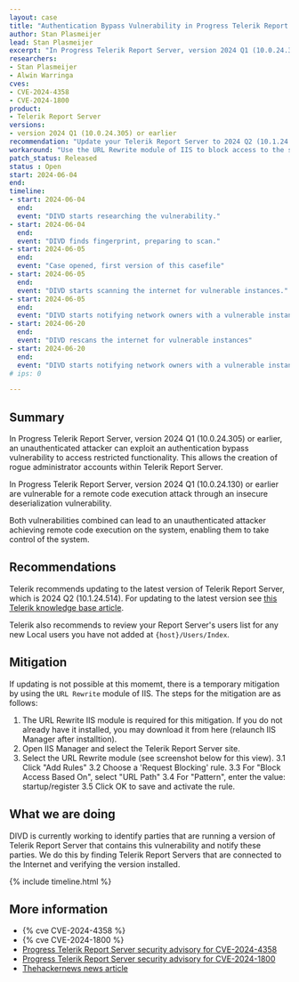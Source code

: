 ```yaml
---
layout: case
title: "Authentication Bypass Vulnerability in Progress Telerik Report Server"
author: Stan Plasmeijer
lead: Stan Plasmeijer
excerpt: "In Progress Telerik Report Server, version 2024 Q1 (10.0.24.305) or earlier on IIS, an unauthenticated attacker can exploit an authentication bypass vulnerability to access restricted functionality. Report Servers with a version 2024 Q1 (10.0.24.130) or earlier are vulnerable for an insecure deserialization attack to achieve full unauthenticated Remote Code Execution (RCE)."
researchers:
- Stan Plasmeijer
- Alwin Warringa
cves:
- CVE-2024-4358
- CVE-2024-1800
product:
- Telerik Report Server
versions: 
- version 2024 Q1 (10.0.24.305) or earlier
recommendation: "Update your Telerik Report Server to 2024 Q2 (10.1.24.514)"
workaround: "Use the URL Rewrite module of IIS to block access to the startup/register functionality."
patch_status: Released
status : Open
start: 2024-06-04
end:
timeline:
- start: 2024-06-04
  end:
  event: "DIVD starts researching the vulnerability."
- start: 2024-06-04
  end:
  event: "DIVD finds fingerprint, preparing to scan."
- start: 2024-06-05
  end:
  event: "Case opened, first version of this casefile"
- start: 2024-06-05
  end:
  event: "DIVD starts scanning the internet for vulnerable instances."
- start: 2024-06-05
  end:
  event: "DIVD starts notifying network owners with a vulnerable instance in their network."
- start: 2024-06-20
  end:
  event: "DIVD rescans the internet for vulnerable instances"
- start: 2024-06-20
  end:
  event: "DIVD starts notifying network owners with a vulnerable instance for the second time"
# ips: 0

---
```


## Summary

In Progress Telerik Report Server, version 2024 Q1 (10.0.24.305) or earlier, an unauthenticated attacker can exploit an authentication bypass vulnerability to access restricted functionality. This allows the creation of rogue administrator accounts within Telerik Report Server.

In Progress Telerik Report Server, version 2024 Q1 (10.0.24.130) or earlier are vulnerable for a remote code execution attack through an insecure deserialization vulnerability.

Both vulnerabilities combined can lead to an unauthenticated attacker achieving remote code execution on the system, enabling them to take control of the system.


## Recommendations

Telerik recommends updating to the latest version of Telerik Report Server, which is 2024 Q2 (10.1.24.514). For updating to the latest version see [this Telerik knowledge base article](https://docs.telerik.com/report-server/implementer-guide/setup/upgrade).

Telerik also recommends to review your Report Server's users list for any new Local users you have not added at `{host}/Users/Index`.

## Mitigation

If updating is not possible at this momemt, there is a temporary mitigation by using the `URL Rewrite` module of IIS. The steps for the mitigation are as follows:

1. The URL Rewrite IIS module is required for this mitigation. If you do not already have it installed, you may download it from here (relaunch IIS Manager after installtion).
2. Open IIS Manager and select the Telerik Report Server site.
3. Select the URL Rewrite module (see screenshot below for this view).
  3.1 Click "Add Rules"
  3.2 Choose a 'Request Blocking' rule.
  3.3 For "Block Access Based On", select "URL Path"
  3.4 For "Pattern", enter the value: startup/register
  3.5 Click OK to save and activate the rule.

## What we are doing

DIVD is currently working to identify parties that are running a version of Telerik Report Server that contains this vulnerability and notify these parties. We do this by finding Telerik Report Servers that are connected to the Internet and verifying the version installed.

{% include timeline.html %}

## More information

* {% cve CVE-2024-4358 %}
* {% cve CVE-2024-1800 %}
* [Progress Telerik Report Server security advisory for CVE-2024-4358](https://docs.telerik.com/report-server/knowledge-base/registration-auth-bypass-cve-2024-4358)
* [Progress Telerik Report Server security advisory for CVE-2024-1800](https://docs.telerik.com/report-server/knowledge-base/deserialization-vulnerability-cve-2024-1800)
* [Thehackernews news article](https://thehackernews.com/2024/06/telerik-report-server-flaw-could-let.html)